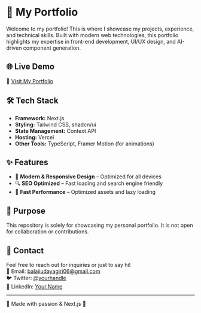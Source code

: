 # 🚀 My Portfolio

Welcome to my portfolio! This is where I showcase my projects, experience, and technical skills. Built with modern web technologies, this portfolio highlights my expertise in front-end development, UI/UX design, and AI-driven component generation.

## 🌐 Live Demo

🔗 [Visit My Portfolio](https://balajiudayagiri.vercel.app/)

## 🛠️ Tech Stack

- **Framework:** Next.js
- **Styling:** Tailwind CSS, shadcn/ui
- **State Management:** Context API
- **Hosting:** Vercel
- **Other Tools:** TypeScript, Framer Motion (for animations)

## ✨ Features

- 🎨 **Modern & Responsive Design** – Optimized for all devices
- 🔍 **SEO Optimized** – Fast loading and search engine friendly
- 🚀 **Fast Performance** – Optimized assets and lazy loading

## 📌 Purpose

This repository is solely for showcasing my personal portfolio. It is not open for collaboration or contributions.

## 📧 Contact

Feel free to reach out for inquiries or just to say hi!  
📩 Email: [balajiudayagiri06@gmail.com](mailto:balajiudayagiri06@gmail.com)  
🐦 Twitter: [@yourhandle](https://www.twitter.com/balaji_udy)  
💼 LinkedIn: [Your Name](https://www.linkedin.com/in/balaji-udayagiri-228747243/)

---

💙 Made with passion & Next.js 🚀
